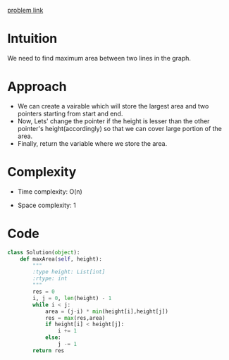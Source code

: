 [problem link](https://leetcode.com/problems/container-with-most-water/description/)

# Intuition

We need to find maximum area between two lines in the graph.

# Approach

- We can create a vairable which will store the largest area and two pointers starting from start and end.
- Now, Lets' change the pointer if the height is lesser than the other pointer's height(accordingly) so that we can cover large portion of the area.
- Finally, return the variable where we store the area.

# Complexity

- Time complexity: O(n)

- Space complexity: 1

# Code

```python []
class Solution(object):
    def maxArea(self, height):
        """
        :type height: List[int]
        :rtype: int
        """
        res = 0
        i, j = 0, len(height) - 1
        while i < j:
            area = (j-i) * min(height[i],height[j])
            res = max(res,area)
            if height[i] < height[j]:
                i += 1
            else:
                j -= 1
        return res
```
